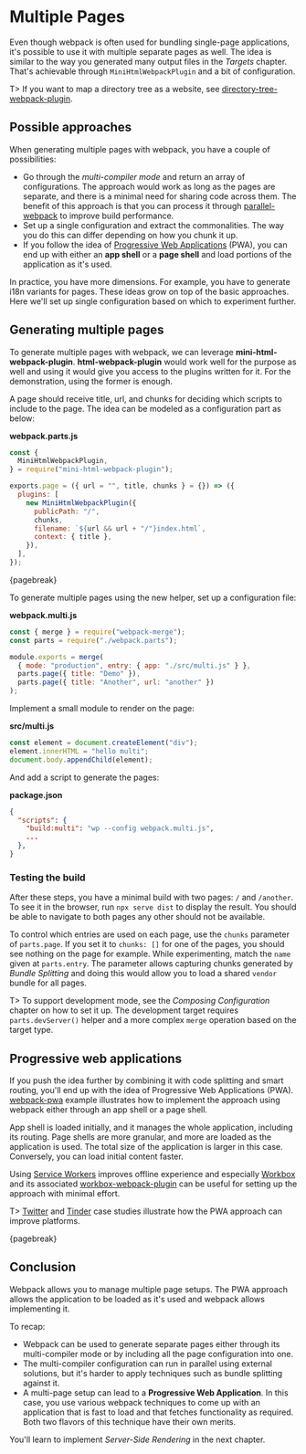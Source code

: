 # Multiple Pages

Even though webpack is often used for bundling single-page applications, it's possible to use it with multiple separate pages as well. The idea is similar to the way you generated many output files in the _Targets_ chapter. That's achievable through `MiniHtmlWebpackPlugin` and a bit of configuration.

T> If you want to map a directory tree as a website, see [directory-tree-webpack-plugin](https://www.npmjs.com/package/directory-tree-webpack-plugin).

## Possible approaches

When generating multiple pages with webpack, you have a couple of possibilities:

- Go through the _multi-compiler mode_ and return an array of configurations. The approach would work as long as the pages are separate, and there is a minimal need for sharing code across them. The benefit of this approach is that you can process it through [parallel-webpack](https://www.npmjs.com/package/parallel-webpack) to improve build performance.
- Set up a single configuration and extract the commonalities. The way you do this can differ depending on how you chunk it up.
- If you follow the idea of [Progressive Web Applications](https://developers.google.com/web/progressive-web-apps/) (PWA), you can end up with either an **app shell** or a **page shell** and load portions of the application as it's used.

In practice, you have more dimensions. For example, you have to generate i18n variants for pages. These ideas grow on top of the basic approaches. Here we'll set up single configuration based on which to experiment further.

## Generating multiple pages

To generate multiple pages with webpack, we can leverage **mini-html-webpack-plugin**. **html-webpack-plugin** would work well for the purpose as well and using it would give you access to the plugins written for it. For the demonstration, using the former is enough.

A page should receive title, url, and chunks for deciding which scripts to include to the page. The idea can be modeled as a configuration part as below:

**webpack.parts.js**

```javascript
const {
  MiniHtmlWebpackPlugin,
} = require("mini-html-webpack-plugin");

exports.page = ({ url = "", title, chunks } = {}) => ({
  plugins: [
    new MiniHtmlWebpackPlugin({
      publicPath: "/",
      chunks,
      filename: `${url && url + "/"}index.html`,
      context: { title },
    }),
  ],
});
```

{pagebreak}

To generate multiple pages using the new helper, set up a configuration file:

**webpack.multi.js**

```javascript
const { merge } = require("webpack-merge");
const parts = require("./webpack.parts");

module.exports = merge(
  { mode: "production", entry: { app: "./src/multi.js" } },
  parts.page({ title: "Demo" }),
  parts.page({ title: "Another", url: "another" })
);
```

Implement a small module to render on the page:

**src/multi.js**

```javascript
const element = document.createElement("div");
element.innerHTML = "hello multi";
document.body.appendChild(element);
```

And add a script to generate the pages:

**package.json**

```json
{
  "scripts": {
    "build:multi": "wp --config webpack.multi.js",
    ...
  },
}
```

### Testing the build

After these steps, you have a minimal build with two pages: `/` and `/another`. To see it in the browser, run `npx serve dist` to display the result. You should be able to navigate to both pages any other should not be available.

To control which entries are used on each page, use the `chunks` parameter of `parts.page`. If you set it to `chunks: []` for one of the pages, you should see nothing on the page for example. While experimenting, match the `name` given at `parts.entry`. The parameter allows capturing chunks generated by _Bundle Splitting_ and doing this would allow you to load a shared `vendor` bundle for all pages.

T> To support development mode, see the _Composing Configuration_ chapter on how to set it up. The development target requires `parts.devServer()` helper and a more complex `merge` operation based on the target type.

## Progressive web applications

If you push the idea further by combining it with code splitting and smart routing, you'll end up with the idea of Progressive Web Applications (PWA). [webpack-pwa](https://github.com/webpack/webpack-pwa) example illustrates how to implement the approach using webpack either through an app shell or a page shell.

App shell is loaded initially, and it manages the whole application, including its routing. Page shells are more granular, and more are loaded as the application is used. The total size of the application is larger in this case. Conversely, you can load initial content faster.

Using [Service Workers](https://developer.mozilla.org/en/docs/Web/API/Service_Worker_API) improves offline experience and especially [Workbox](https://developers.google.com/web/tools/workbox/) and its associated [workbox-webpack-plugin](https://www.npmjs.com/package/workbox-webpack-plugin) can be useful for setting up the approach with minimal effort.

T> [Twitter](https://developers.google.com/web/showcase/2017/twitter) and [Tinder](https://medium.com/@addyosmani/a-tinder-progressive-web-app-performance-case-study-78919d98ece0) case studies illustrate how the PWA approach can improve platforms.

{pagebreak}

## Conclusion

Webpack allows you to manage multiple page setups. The PWA approach allows the application to be loaded as it's used and webpack allows implementing it.

To recap:

- Webpack can be used to generate separate pages either through its multi-compiler mode or by including all the page configuration into one.
- The multi-compiler configuration can run in parallel using external solutions, but it's harder to apply techniques such as bundle splitting against it.
- A multi-page setup can lead to a **Progressive Web Application**. In this case, you use various webpack techniques to come up with an application that is fast to load and that fetches functionality as required. Both two flavors of this technique have their own merits.

You'll learn to implement _Server-Side Rendering_ in the next chapter.
